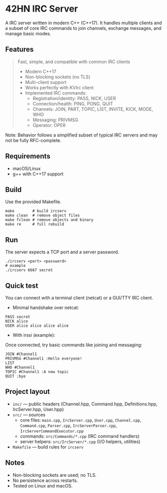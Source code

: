 # 42HN IRC Server

A IRC server written in modern C++ (C++17). It handles multiple clients and a subset of core IRC commands to join channels, exchange messages, and manage basic modes.

## Features
> Fast, simple, and compatible with common IRC clients
>
> - Modern C++17
> - Non-blocking sockets (no TLS)
> - Multi-client support
> - Works perfectly with KVIrc client
> - Implemented IRC commands:
>   - Registration/identity: PASS, NICK, USER
>   - Connection/health: PING, PONG, QUIT
>   - Channels: JOIN, PART, TOPIC, LIST, INVITE, KICK, MODE, WHO
>   - Messaging: PRIVMSG
>   - Operator: OPER

Note: Behavior follows a simplified subset of typical IRC servers and may not be fully RFC-complete.

## Requirements
- macOS/Linux
- g++ with C++17 support

## Build
Use the provided Makefile.

```fish
make        # build ircserv
make clean  # remove object files
make fclean # remove objects and binary
make re     # full rebuild
```

## Run
The server expects a TCP port and a server password.

```fish
./ircserv <port> <password>
# example
./ircserv 6667 secret
```

## Quick test
You can connect with a terminal client (netcat) or a GUI/TTY IRC client.

- Minimal handshake over netcat:

```text
PASS secret
NICK alice
USER alice alice alice alice
```

- With irssi (example):

Once connected, try basic commands like joining and messaging:

```text
JOIN #Channel1
PRIVMSG #Channel1 :Hello everyone!
LIST
WHO #Channel1
TOPIC #Channel1 :A new topic
QUIT :bye
```

## Project layout
- `inc/` — public headers (Channel.hpp, Command.hpp, Definitions.hpp, IrcServer.hpp, User.hpp)
- `src/` — sources
  - core files: `main.cpp`, `IrcServer.cpp`, `User.cpp`, `Channel.cpp`, `Command.cpp`, `Parser.cpp`, `IrcServerParser.cpp`, `IrcServerCommandExecutor.cpp`
  - commands: `src/Commands/*.cpp` (IRC command handlers)
  - server helpers: `src/IrcServer/*.cpp` (I/O helpers, utilities)
- `Makefile` — build rules for `ircserv`

## Notes
- Non-blocking sockets are used; no TLS.
- No persistence across restarts.
- Tested on Linux and macOS.
